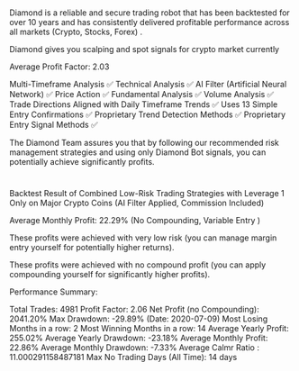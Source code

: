 #
Diamond is a reliable and secure trading robot that has been backtested for over 10 years and has consistently delivered profitable performance across all markets (Crypto, Stocks, Forex) .


Diamond gives you scalping and spot signals for crypto market currently 


Average Profit Factor: 2.03

Multi-Timeframe Analysis ✅
Technical Analysis ✅
AI Filter (Artificial Neural Network) ✅
Price Action ✅
Fundamental Analysis ✅
Volume Analysis ✅
Trade Directions Aligned with Daily Timeframe Trends ✅
Uses 13 Simple Entry Confirmations ✅
Proprietary Trend Detection Methods ✅
Proprietary Entry Signal Methods ✅


The Diamond Team assures you that by following our recommended risk management strategies and using only Diamond Bot signals, you can potentially achieve significantly profits.

#

Backtest Result of Combined Low-Risk Trading Strategies with Leverage 1 Only on Major Crypto Coins (AI Filter Applied, Commission Included)

Average Monthly Profit: 22.29% (No Compounding, Variable Entry )

These profits were achieved with very low risk (you can manage margin entry yourself for potentially higher returns).  

These profits were achieved with no compound profit (you can apply compounding yourself for significantly higher  profits).

Performance Summary:

Total Trades: 4981
Profit Factor: 2.06
Net Profit (no Compounding): 2041.20%
Max Drawdown: -29.89% (Date: 2020-07-09)
Most Losing Months in a row: 2
Most Winning Months in a row: 14
Average Yearly Profit: 255.02%
Average Yearly Drawdown: -23.18%
Average Monthly Profit: 22.86%
Average Monthly Drawdown: -7.33%
Average Calmr Ratio : 11.000291158487181
Max No Trading Days (All Time): 14 days
